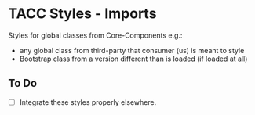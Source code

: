 # TACC Styles - Imports

Styles for global classes from Core-Components e.g.:

- any global class from third-party that consumer (us) is meant to style
- Bootstrap class from a version different than is loaded (if loaded at all)

## To Do

- [ ] Integrate these styles properly elsewhere.
